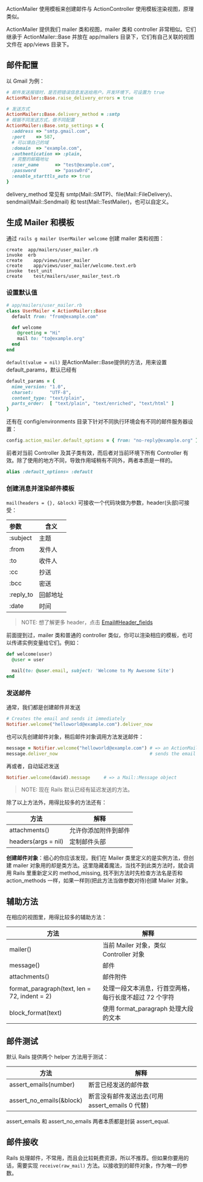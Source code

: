 ActionMailer 使用模板来创建邮件与 ActionController 使用模板渲染视图，原理类似。

ActionMailer 提供我们 mailer 类和视图，mailer 类和 controller 非常相似。它们继承于 ActionMailer::Base 并放在 app/mailers 目录下，它们有自己关联的视图文件在 app/views 目录下。

## 邮件配置

以 Gmail 为例：

```ruby
# 邮件发送报错时，是否把错误信息发送给用户。开发环境下，可设置为 true
ActionMailer::Base.raise_delivery_errors = true

# 发送方式
ActionMailer::Base.delivery_method = :smtp
# 根据不同发送方式，做不同配置
ActionMailer::Base.smtp_settings = {
  :address => "smtp.gmail.com",
  :port    => 587,
  # 可以填自己的域
  :domain  => "example.com",
  :authentication => :plain,
  # 完整的邮箱地址
  :user_name      => "test@example.com",
  :password       => "passw0rd",
  :enable_starttls_auto => true
}
```

delivery_method 常见有 smtp(Mail::SMTP)、file(Mail::FileDelivery)、sendmail(Mail::Sendmail) 和 test(Mail::TestMailer)，也可以自定义。

## 生成 Mailer 和模板

通过 `rails g mailer UserMailer welcome` 创建 mailer 类和视图：

```
create  app/mailers/user_mailer.rb
invoke  erb
create    app/views/user_mailer
create    app/views/user_mailer/welcome.text.erb
invoke  test_unit
create    test/mailers/user_mailer_test.rb
```

### 设置默认值

```ruby
# app/mailers/user_mailer.rb
class UserMailer < ActionMailer::Base
  default from: "from@example.com"

  def welcome
    @greeting = "Hi"
    mail to: "to@example.org"
  end
end
```

`default(value = nil)` 是ActionMailer::Base提供的方法，用来设置 default_params，默认已经有

```ruby
default_params = {
  mime_version: "1.0",
  charset:      "UTF-8",
  content_type: "text/plain",
  parts_order:  [ "text/plain", "text/enriched", "text/html" ]
}
```

还有在 config/environments 目录下针对不同执行环境会有不同的邮件服务器设置：

```ruby
config.action_mailer.default_options = { from: "no-reply@example.org" }
```

前者对当前 Controller 及其子类有效，而后者对当前环境下所有 Controller 有效。除了使用的地方不同，导致作用域稍有不同外，两者本质是一样的。

```ruby
alias :default_options= :default
```

### 创建消息并渲染邮件模板

`mail(headers = {}, &block)` 可接收一个代码块做为参数，header(头部)可接受：

| 参数 | 含义 |
| :-- | -- |
| :subject | 主题 |
| :from | 发件人 |
| :to | 收件人 |
| :cc | 抄送 |
| :bcc | 密送 |
| :reply_to | 回邮地址 |
| :date |时间|

> NOTE: 想了解更多 header，点击 [Email#Header_fields](http://en.wikipedia.org/wiki/Email#Header_fields)

前面提到过，mailer 类和普通的 controller 类似，你可以渲染相应的模板，也可以传递实例变量给它们。例如：

```ruby
def welcome(user)
  @user = user

  mail(to: @user.email, subject: 'Welcome to My Awesome Site')
end
```

### 发送邮件

通常，我们都是创建邮件并发送

```ruby
# Creates the email and sends it immediately
Notifier.welcome("helloworld@example.com").deliver_now
```

也可以先创建邮件对象，稍后邮件对象调用方法发送邮件：

```ruby
message = Notifier.welcome("helloworld@example.com") # => an ActionMailer::MessageDeliver object
message.deliver_now                                  # sends the email
```

再或者，自动延迟发送

```ruby
Notifier.welcome(david).message     # => a Mail::Message object
```

> NOTE: 现在 Rails 默认已经有延迟发送的方法。

除了以上方法外，用得比较多的方法还有：

| 方法| 解释 |
|-----|------|
|attachments() | 允许你添加附件到邮件|
|headers(args = nil) | 定制邮件头部|

**创建邮件对象**：细心的你应该发现，我们在 Mailer 类里定义的是实例方法，但创建 mailer 对象用的却是类方法。这里隐藏着魔法，当找不到此类方法时，就会调用 Rails 里重新定义的 method_missing, 找不到方法时先检查方法名是否和 action_methods 一样，如果一样则(把此方法当做参数对待)创建 Mailer 对象。

## 辅助方法

在相应的视图里，用得比较多的辅助方法：

|方法|解释|
|--|--|
|mailer()|当前 Mailer 对象，类似 Controller 对象|
|message()|邮件|
|attachments()|邮件附件|
|format_paragraph(text, len = 72, indent = 2)|处理一段文本消息，行首空两格，每行长度不超过 72 个字符|
|block_format(text)|使用 format_paragraph 处理大段的文本|

## 邮件测试

默认 Rails 提供两个 helper 方法用于测试：

|方法|解释|
|--|--|
|assert_emails(number) | 断言已经发送的邮件数|
|assert_no_emails(&block) | 断言没有邮件发送出去(可用 assert_emails 0 代替)|

assert_emails 和 assert_no_emails 两者本质都是封装 assert_equal.

## 邮件接收

Rails 处理邮件，不常用，而且会比较耗费资源，所以不推荐。但如果你要用的话，需要实现 `receive(raw_mail)` 方法。以接收到的邮件对象，作为唯一的参数。
